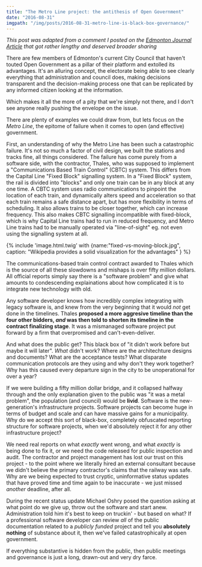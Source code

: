 ```yaml
---
title: "The Metro Line project: the antithesis of Open Government"
date: "2016-08-31"
imgpath: "/img/posts/2016-08-31-metro-line-is-black-box-governance/"
---
```


*This post was adapted from a comment I posted on the [Edmonton Journal Article](http://edmontonjournal.com/news/local-news/update-on-the-metro-line-at-executive-committee) that got
rather lengthy and deserved broader sharing*

There are few members of Edmonton's current City Council that haven't touted Open Government as a pillar of their platform
and extolled its advantages. It's an alluring concept, the electorate being able to see clearly everything that administration
and council does, making decisions transparent and the decision-making process one that can be replicated by any informed
citizen looking at the information.

Which makes it all the more of a pity that we're simply not there, and I don't see anyone really pushing the envelope on the issue.

There are plenty of examples we could draw from, but lets focus on the *Metro Line*, the epitome of failure when it comes
to open (and effective) government.

First, an understanding of why the Metro Line has been such a catastrophic failure. It's not so much a factor of civil design,
we built the stations and tracks fine, all things considered. The failure has come purely from a software side, with the
contractor, Thales, who was supposed to implement a "Communications Based Train Control" (CBTC) system. This differs from
the Capital Line "Fixed Block" signalling system. In a "Fixed Block" system, the rail is divided into "blocks" and only one train
can be in any block at any one time. A CBTC system uses radio communications to pinpoint the location of each train, and dynamically
alters speed and acceleration so that each train remains a safe distance apart, but has more flexibility in terms of scheduling. It also allows
trains to be closer together, which can increase frequency. This also makes CBTC signalling incompatible with fixed-block, which is
why Capital Line trains had to run in reduced frequency, and Metro Line trains had to be manually operated via "line-of-sight" eg. not
even using the signalling system at all.

{% include 'image.html.twig' with {name:"fixed-vs-moving-block.jpg", caption: "Wikipedia provides a solid visualization for the advantages" } %}

The communications-based train control contract awarded to Thales which is the source of all these slowdowns and mishaps 
is over fifty million dollars. All official reports simply say there is a "software problem" and give what amounts to 
condescending explainations about how complicated it is to integrate new technology with old.

Any software developer knows how incredibly complex integrating with legacy software is, and knew from the very beginning 
that it would *not* get done in the timelines. Thales **proposed a more aggresive timeline than the four other bidders, *and* was then told to shorten its timeline in the contract finalizing stage**. 
It was a mismanaged software project put forward by a firm that overpromised and can't-even-deliver.

And what does the public get? This black box of "it didn't work before but maybe it will later". *What* didn't work? 
Where are the architechture designs and documents? What are the acceptance tests? What disparate communication 
protocols are they using and why don't they work together? Why has this caused every departure sign in the
city to be unoperational for over a year?

If we were building a fifty million dollar bridge, and it collapsed halfway through and the only explanation given to 
the public was "it was a metal problem", the population (and council) would be **livid**. Software is the new-generation's 
infrastructure projects. Software projects can become huge in terms of budget and scale and can have massive gains for a municipality. 
Why do we accept this sort of black-box, completely obfuscated reporting structure for software projects, when we'd absolutely reject it for any other infrastructure project?

We need real reports on what *exactly* went wrong, and what *exactly* is being done to fix it, or we need the code released for public inspection and audit. 
The contractor and project management has lost our trust on this project - to the point where we literally hired an 
external consultant because we didn't believe the primary contractor's claims that the railway was safe. 
Why are we being expected to trust cryptic, uninformative status updates that have proved time and time again to be inaccurate - we just missed *another* deadline, after all.

During the recent status update Michael Oshry posed the question asking at what point do we give up, throw out the software and start anew.
Administration told him it's best to keep on truckin' - but based on what? If a professional software developer can review 
*all* of the public documentation related to a *publicly funded* project and tell you **absolutely nothing** of substance
about it, then we've failed catastrophically at open government. 

If everything substantive is hidden from the public, then public meetings and governance is just a long, drawn-out and very dry farce.
